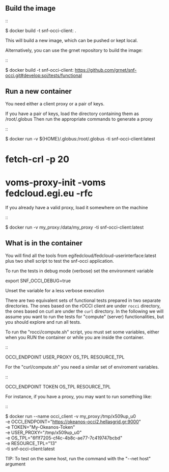 Build the image
---------------

::

  $ docker build -t snf-occi-client:<version> .

This will build a new image, which can be pushed or kept local.

Alternatively, you can use the grnet repository to build the image:

::

  $ docker build -t snf-occi-client:<version> https://github.com/grnet/snf-occi.git#develop:soi/tests/functional

Run a new container
-------------------
You need either a client proxy or a pair of keys.

If you have a pair of keys, load the directory containing them as /root/.globus
Then run the appropriate commands to generate a proxy

::

  $ docker run -v ${HOME}/.globus:/root/.globus -ti snf-occi-client:latest
  # fetch-crl -p 20
  # voms-proxy-init -voms fedcloud.egi.eu -rfc

If you already have a valid proxy, load it somewhere on the machine

::

  $ docker run -v my_proxy:/data/my_proxy  -ti snf-occi-client:latest

What is in the container
------------------------
You will find all the tools from egifedcloud/fedcloud-userinterface:latest plus
two shell script to test the snf-occi application.

To run the tests in debug mode (verbose) set the environment variable

export SNF_OCCI_DEBUG=true

Unset the variable for a less verbose execution

There are two equivalent sets of functional tests prepared in two separate
directories. The ones based on the rOCCI client are under `rocci` directory,
the ones based on curl are under the `curl` directory. In the following we will
assume you want to run the tests for "compute" (server) functionalities, but
you should explore and run all tests.

To run the "rocci/compute.sh" script, you must set some variables,
either when you RUN the container or while you are inside the container.

::

  OCCI_ENDPOINT
  USER_PROXY
  OS_TPL
  RESOURCE_TPL

For the "curl/compute.sh" you need a similar set of enviroment variables.

::

  OCCI_ENDPOINT
  TOKEN
  OS_TPL
  RESOURCE_TPL

For instance, if you have a proxy, you may want to run something like:

::

  $ docker run --name occi_client -v my_proxy:/tmp/x509up_u0 \
    -e OCCI_ENDPOINT="https://okeanos-occi2.hellasgrid.gr:9000" \
    -e TOKEN="My-Okeanos-Token" \
    -e USER_PROXY="/tmp/x509up_u0" \
    -e OS_TPL="6f1f7205-cf4c-4b8c-ae77-7c419747bcbd"\
    -e RESOURCE_TPL="13"\
    -ti snf-occi-client:latest

TIP: To test on the same host, run the command with the "--net host" argument

